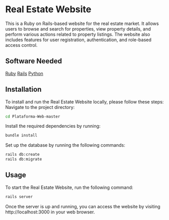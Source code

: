 # Real Estate Website
This is a Ruby on Rails-based website for the real estate market. It allows users to browse and search for properties, view property details, and perform various actions related to property listings. The website also includes features for user registration, authentication, and role-based access control.

## Software Needed

[Ruby](https://www.ruby-lang.org/en/documentation/installation/)
[Rails](https://rubyonrails.org/)
[Python](https://www.python.org/downloads/)



## Installation
To install and run the Real Estate Website locally, please follow these steps:
Navigate to the project directory:
```bash
cd Plataforma-Web-master
```
Install the required dependencies by running:
```bash
bundle install
```
Set up the database by running the following commands:
```bash
rails db:create
rails db:migrate
```
## Usage
To start the Real Estate Website, run the following command:
```bash
rails server
```
Once the server is up and running, you can access the website by visiting http://localhost:3000 in your web browser.
